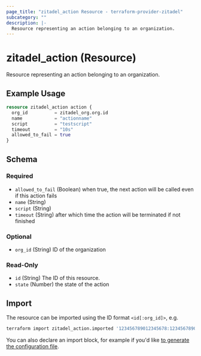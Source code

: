 ```yaml
---
page_title: "zitadel_action Resource - terraform-provider-zitadel"
subcategory: ""
description: |-
  Resource representing an action belonging to an organization.
---
```


# zitadel_action (Resource)

Resource representing an action belonging to an organization.

## Example Usage

```terraform
resource zitadel_action action {
  org_id          = zitadel_org.org.id
  name            = "actionname"
  script          = "testscript"
  timeout         = "10s"
  allowed_to_fail = true
}
```

<!-- schema generated by tfplugindocs -->
## Schema

### Required

- `allowed_to_fail` (Boolean) when true, the next action will be called even if this action fails
- `name` (String)
- `script` (String)
- `timeout` (String) after which time the action will be terminated if not finished

### Optional

- `org_id` (String) ID of the organization

### Read-Only

- `id` (String) The ID of this resource.
- `state` (Number) the state of the action

## Import

The resource can be imported using the ID format `<id[:org_id]>`, e.g.

```bash
terraform import zitadel_action.imported '123456789012345678:123456789012345678'
```

You can also declare an import block, for example if you'd like [to generate the configuration file](https://developer.hashicorp.com/terraform/language/import/generating-configuration).
